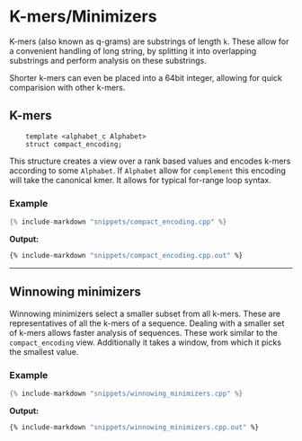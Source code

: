 # K-mers/Minimizers
K-mers (also known as q-grams) are substrings of length `k`.
These allow for a convenient handling of long string, by splitting it into overlapping
substrings and perform analysis on these substrings.


Shorter k-mers can even be placed into a 64bit integer, allowing for quick comparision with other k-mers.

## K-mers
```
    template <alphabet_c Alphabet>
    struct compact_encoding;
```

This structure creates a view over a rank based values and encodes k-mers
according to some `Alphabet`. If `Alphabet` allow for `complement` this encoding will take the canonical kmer.
It allows for typical for-range loop syntax.

### Example
```cpp
{% include-markdown "snippets/compact_encoding.cpp" %}
```
**Output:**
```bash
{% include-markdown "snippets/compact_encoding.cpp.out" %}
```

---
## Winnowing minimizers
Winnowing minimizers select a smaller subset from all k-mers. These are representatives of all the k-mers of a sequence.
Dealing with a smaller set of k-mers allows faster analysis of sequences. These work similar to the `compact_encoding` view.
Additionally it takes a window, from which it picks the smallest value.

### Example
```cpp
{% include-markdown "snippets/winnowing_minimizers.cpp" %}
```
**Output:**
```bash
{% include-markdown "snippets/winnowing_minimizers.cpp.out" %}
```



